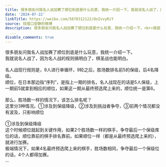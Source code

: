 ```yaml
---
title: 很多朋友问我名人战加赛了顺位到底是什么玩意，我统一介绍一下。我就说名人战了，因为名人战的规则搞明白了，棋圣战也能明白。名人战现行规则是，9人进行单循环...
date: '2024-07-22'
linkTitle: https://weibo.com/5878312122/OoIvvyRiY
source: 找借口安静的微博
description: 很多朋友问我名人战加赛了顺位到底是什么玩意，我统一介绍一下。<br>我就说名人战了，因为名人战的规则搞明白了，棋圣战也能明白。<br><br>名人战现行规则是，9人进行单循环，9轮之后，胜场数排名前5的保级，后4名降级。<br>顺位，在日本那边指“序列”，是指上一期的排名，名人战现在的话是5人保级，上一期前5就拿到相应的顺位，如果这一期从最终预选爬上来的，顺位统一是第6。<br><br>那么，胜场数一样的情况下，该怎么排名呢？<br>这里分3种情况。①涉及到保级降级，②涉及到挑战者争夺，③前两个情况都没有波及，只影响顺位<br><br>①涉及到保级降级<br>这个时候顺位就起到关键作用，如果2个胜场数一样的棋手，争夺最后一个保级席位的话，顺位靠前的棋手排名靠前。如果顺位一样（都是从最终预选爬上来的），就进行加赛。<br>极端情况下，如果4名最终预选爬上来的棋手，胜场数相同，争夺最后一个保级位的话，4个人都得加赛。<br>
  ...
disable_comments: true
---
```

很多朋友问我名人战加赛了顺位到底是什么玩意，我统一介绍一下。<br>我就说名人战了，因为名人战的规则搞明白了，棋圣战也能明白。<br><br>名人战现行规则是，9人进行单循环，9轮之后，胜场数排名前5的保级，后4名降级。<br>顺位，在日本那边指“序列”，是指上一期的排名，名人战现在的话是5人保级，上一期前5就拿到相应的顺位，如果这一期从最终预选爬上来的，顺位统一是第6。<br><br>那么，胜场数一样的情况下，该怎么排名呢？<br>这里分3种情况。①涉及到保级降级，②涉及到挑战者争夺，③前两个情况都没有波及，只影响顺位<br><br>①涉及到保级降级<br>这个时候顺位就起到关键作用，如果2个胜场数一样的棋手，争夺最后一个保级席位的话，顺位靠前的棋手排名靠前。如果顺位一样（都是从最终预选爬上来的），就进行加赛。<br>极端情况下，如果4名最终预选爬上来的棋手，胜场数相同，争夺最后一个保级位的话，4个人都得加赛。<br> ...